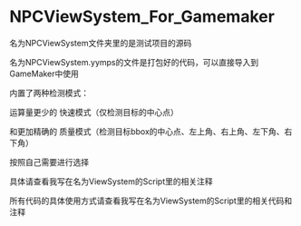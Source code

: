 # NPCViewSystem_For_Gamemaker

名为NPCViewSystem文件夹里的是测试项目的源码

名为NPCViewSystem.yymps的文件是打包好的代码，可以直接导入到GameMaker中使用

内置了两种检测模式：

运算量更少的 快速模式（仅检测目标的中心点）

和更加精确的 质量模式（检测目标bbox的中心点、左上角、右上角、左下角、右下角）

按照自己需要进行选择

具体请查看我写在名为ViewSystem的Script里的相关注释

所有代码的具体使用方式请查看我写在名为ViewSystem的Script里的相关代码和注释

